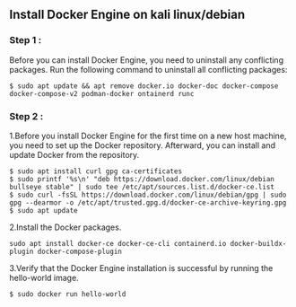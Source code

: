 ## Install Docker Engine on kali linux/debian

### Step 1 :
Before you can install Docker Engine, you need to uninstall any conflicting packages.
Run the following command to uninstall all conflicting packages:

```
$ sudo apt update && apt remove docker.io docker-doc docker-compose docker-compose-v2 podman-docker ontainerd runc
```

### Step 2 :
1.Before you install Docker Engine for the first time on a new host machine, you need to set up the Docker repository. Afterward, you can install and update Docker from the repository.

```
$ sudo apt install curl gpg ca-certificates
$ sudo printf '%s\n' "deb https://download.docker.com/linux/debian bullseye stable" | sudo tee /etc/apt/sources.list.d/docker-ce.list
$ sudo curl -fsSL https://download.docker.com/linux/debian/gpg | sudo gpg --dearmor -o /etc/apt/trusted.gpg.d/docker-ce-archive-keyring.gpg
$ sudo apt update
```
2.Install the Docker packages.
```
sudo apt install docker-ce docker-ce-cli containerd.io docker-buildx-plugin docker-compose-plugin
```


3.Verify that the Docker Engine installation is successful by running the hello-world image.
```
$ sudo docker run hello-world
```
